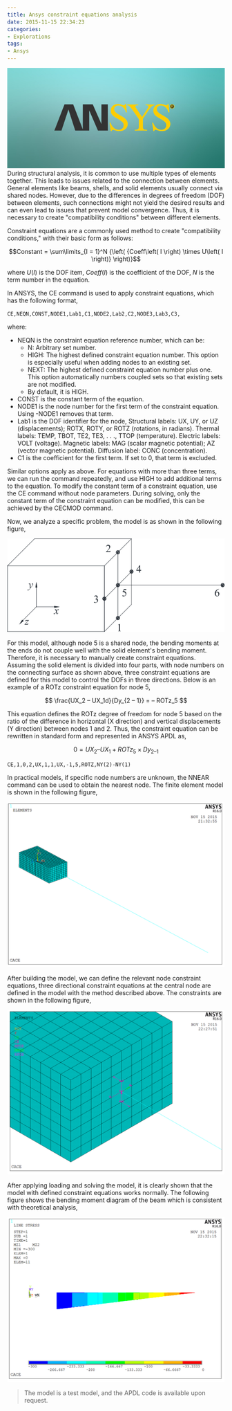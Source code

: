 ```yaml
---
title: Ansys constraint equations analysis
date: 2015-11-15 22:34:23
categories:
- Explorations
tags:
- Ansys
---
```


![ANSYS](/uploads/images/0000/ANSYS.jpg)
During structural analysis, it is common to use multiple types of elements together. This leads to issues related to the connection between elements. General elements like beams, shells, and solid elements usually connect via shared nodes. However, due to the differences in degrees of freedom (DOF) between elements, such connections might not yield the desired results and can even lead to issues that prevent model convergence. Thus, it is necessary to create "compatibility conditions" between different elements.

<!-- more -->

Constraint equations are a commonly used method to create "compatibility conditions," with their basic form as follows:

$$Constant = \sum\limits_{I = 1}^N {\left( {Coeff\left( I \right) \times U\left( I \right)} \right)}$$

where $U(I)$ is the DOF item, $Coeff(I)$ is the coefficient of the DOF, $N$ is the term number in the equation.

In ANSYS, the CE command is used to apply constraint equations, which has the following format,

```
CE,NEQN,CONST,NODE1,Lab1,C1,NODE2,Lab2,C2,NODE3,Lab3,C3,
```

where:

* NEQN is the constraint equation reference number, which can be:
    * N: Arbitrary set number.
    * HIGH: The highest defined constraint equation number. This option is especially useful when adding nodes to an existing set.
    * NEXT: The highest defined constraint equation number plus one. This option automatically numbers coupled sets so that existing sets are not modified.
    * By default, it is HIGH.
* CONST is the constant term of the equation.
* NODE1 is the node number for the first term of the constraint equation. Using -NODE1 removes that term.
* Lab1 is the DOF identifier for the node, Structural labels: UX, UY, or UZ (displacements); ROTX, ROTY, or ROTZ (rotations, in radians). Thermal labels: TEMP, TBOT, TE2, TE3, . . ., TTOP (temperature). Electric labels: VOLT (voltage). Magnetic labels: MAG (scalar magnetic potential); AZ (vector magnetic potential). Diffusion label: CONC (concentration).
* C1 is the coefficient for the first term. If set to 0, that term is excluded.

Similar options apply as above. For equations with more than three terms, we can run the command repeatedly, and use HIGH to add additional terms to the equation. To modify the constant term of a constraint equation, use the CE command without node parameters. During solving, only the constant term of the constraint equation can be modified, this can be achieved by the CECMOD command.

Now, we analyze a specific problem, the model is as shown in the following figure,

![Model](/uploads/images/2015/AnsysConstraintEquations1.svg)

For this model, although node 5 is a shared node, the bending moments at the ends do not couple well with the solid element's bending moment. Therefore, it is necessary to manually create constraint equations. Assuming the solid element is divided into four parts, with node numbers on the connecting surface as shown above, three constraint equations are defined for this model to control the DOFs in three directions. Below is an example of a ROTz constraint equation for node 5,

$$
\frac{UX_2 – UX_1d}{Dy_{2 – 1}} =  – ROTz_5
$$

This equation defines the ROTz degree of freedom for node 5 based on the ratio of the difference in horizontal (X direction) and vertical displacements (Y direction) between nodes 1 and 2. Thus, the constraint equation can be rewritten in standard form and represented in ANSYS APDL as,

$$0 = U{X_2} – U{X_1} + ROT{z_5} \times Dy_{2 – 1}$$

```
CE,1,0,2,UX,1,1,UX,-1,5,ROTZ,NY(2)-NY(1)

```

In practical models, if specific node numbers are unknown, the NNEAR command can be used to obtain the nearest node. The finite element model is shown in the following figure,

![Model](/uploads/images/2015/AnsysConstraintEquations2.png)

After building the model, we can define the relevant node constraint equations, three directional constraint equations at the central node are defined in the model with the method described above. The constraints are shown in the following figure,

![Constraints](/uploads/images/2015/AnsysConstraintEquations3.png)

After applying loading and solving the model, it is clearly shown that the model with defined constraint equations works normally. The following figure shows the bending moment diagram of the beam which is consistent with theoretical analysis,

![BMD](/uploads/images/2015/AnsysConstraintEquations4.png)

> The model is a test model, and the APDL code is available upon request.
